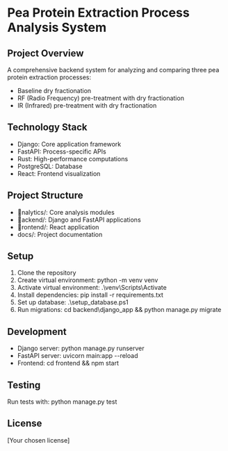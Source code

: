 # Pea Protein Extraction Process Analysis System

## Project Overview
A comprehensive backend system for analyzing and comparing three pea protein extraction processes:
- Baseline dry fractionation
- RF (Radio Frequency) pre-treatment with dry fractionation
- IR (Infrared) pre-treatment with dry fractionation

## Technology Stack
- Django: Core application framework
- FastAPI: Process-specific APIs
- Rust: High-performance computations
- PostgreSQL: Database
- React: Frontend visualization

## Project Structure
- nalytics/: Core analysis modules
- ackend/: Django and FastAPI applications
- rontend/: React application
- docs/: Project documentation

## Setup
1. Clone the repository
2. Create virtual environment: python -m venv venv
3. Activate virtual environment: .\venv\Scripts\Activate
4. Install dependencies: pip install -r requirements.txt
5. Set up database: .\setup_database.ps1
6. Run migrations: cd backend\django_app && python manage.py migrate

## Development
- Django server: python manage.py runserver
- FastAPI server: uvicorn main:app --reload
- Frontend: cd frontend && npm start

## Testing
Run tests with: python manage.py test

## License
[Your chosen license]
